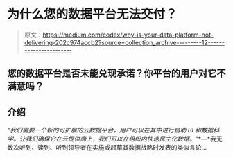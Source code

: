 # 为什么您的数据平台无法交付？

> 原文：<https://medium.com/codex/why-is-your-data-platform-not-delivering-202c974accb2?source=collection_archive---------12----------------------->

## 您的数据平台是否未能兑现承诺？你平台的用户对它不满意吗？

## 介绍

"*我们需要一个新的可扩展的云数据平台，用户可以在其中进行自助 BI 和数据科学。让我们确保它在云提供商上，我们可以在组织内快速民主化数据。*“*—*我无数次听到、读到、听到领导者在实施或起草其数据战略时发表的类似言论…